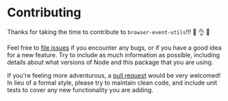 # Contributing

Thanks for taking the time to contribute to `browser-event-utils`!!! 🎉 👌 💪

Feel free to [file issues](https://github.com/himynameisdave/browser-event-utils/issues/new) if you encounter any bugs, or if you have a good idea for a new feature. Try to include as much information as possible, including details about what versions of Node and this package that you are using.

If you're feeling more adventurous, a [pull request](https://github.com/himynameisdave/browser-event-utils/compare) would be very welcomed! In lieu of a formal style, please try to maintain clean code, and include unit tests to cover any new functionality you are adding.
